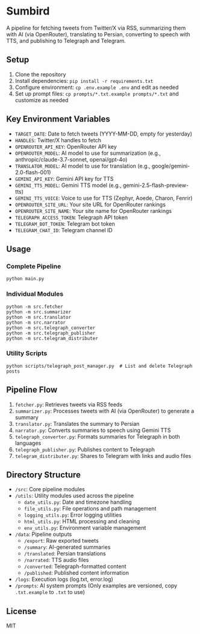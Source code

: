 # Sumbird

A pipeline for fetching tweets from Twitter/X via RSS, summarizing them with AI (via OpenRouter), translating to Persian, converting to speech with TTS, and publishing to Telegraph and Telegram.

## Setup

1. Clone the repository
2. Install dependencies: `pip install -r requirements.txt`
3. Configure environment: `cp .env.example .env` and edit as needed
4. Set up prompt files: `cp prompts/*.txt.example prompts/*.txt` and customize as needed

## Key Environment Variables

- `TARGET_DATE`: Date to fetch tweets (YYYY-MM-DD, empty for yesterday)
- `HANDLES`: Twitter/X handles to fetch
- `OPENROUTER_API_KEY`: OpenRouter API key
- `OPENROUTER_MODEL`: AI model to use for summarization (e.g., anthropic/claude-3.7-sonnet, openai/gpt-4o)
- `TRANSLATOR_MODEL`: AI model to use for translation (e.g., google/gemini-2.0-flash-001)
- `GEMINI_API_KEY`: Gemini API key for TTS
- `GEMINI_TTS_MODEL`: Gemini TTS model (e.g., gemini-2.5-flash-preview-tts)
- `GEMINI_TTS_VOICE`: Voice to use for TTS (Zephyr, Aoede, Charon, Fenrir)
- `OPENROUTER_SITE_URL`: Your site URL for OpenRouter rankings
- `OPENROUTER_SITE_NAME`: Your site name for OpenRouter rankings
- `TELEGRAPH_ACCESS_TOKEN`: Telegraph API token
- `TELEGRAM_BOT_TOKEN`: Telegram bot token
- `TELEGRAM_CHAT_ID`: Telegram channel ID

## Usage

### Complete Pipeline
```
python main.py
```

### Individual Modules
```
python -m src.fetcher
python -m src.summarizer
python -m src.translator
python -m src.narrator
python -m src.telegraph_converter
python -m src.telegraph_publisher
python -m src.telegram_distributer
```

### Utility Scripts
```
python scripts/telegraph_post_manager.py  # List and delete Telegraph posts
```

## Pipeline Flow

1. `fetcher.py`: Retrieves tweets via RSS feeds
2. `summarizer.py`: Processes tweets with AI (via OpenRouter) to generate a summary
3. `translator.py`: Translates the summary to Persian
4. `narrator.py`: Converts summaries to speech using Gemini TTS
5. `telegraph_converter.py`: Formats summaries for Telegraph in both languages
6. `telegraph_publisher.py`: Publishes content to Telegraph
7. `telegram_distributer.py`: Shares to Telegram with links and audio files

## Directory Structure

- `/src`: Core pipeline modules 
- `/utils`: Utility modules used across the pipeline
  - `date_utils.py`: Date and timezone handling
  - `file_utils.py`: File operations and path management
  - `logging_utils.py`: Error logging utilities
  - `html_utils.py`: HTML processing and cleaning
  - `env_utils.py`: Environment variable management
- `/data`: Pipeline outputs
  - `/export`: Raw exported tweets
  - `/summary`: AI-generated summaries
  - `/translated`: Persian translations
  - `/narrated`: TTS audio files
  - `/converted`: Telegraph-formatted content
  - `/published`: Published content information
- `/logs`: Execution logs (log.txt, error.log)
- `/prompts`: AI system prompts (Only examples are versioned, copy `.txt.example` to `.txt` to use)

## License

MIT